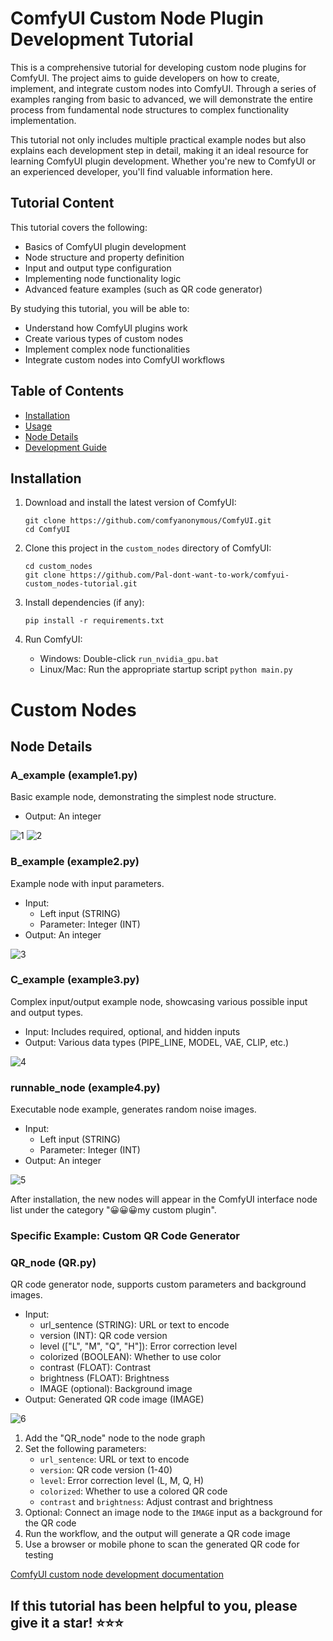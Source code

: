 # ComfyUI Custom Node Plugin Development Tutorial

This is a comprehensive tutorial for developing custom node plugins for ComfyUI. The project aims to guide developers on how to create, implement, and integrate custom nodes into ComfyUI. Through a series of examples ranging from basic to advanced, we will demonstrate the entire process from fundamental node structures to complex functionality implementation.

This tutorial not only includes multiple practical example nodes but also explains each development step in detail, making it an ideal resource for learning ComfyUI plugin development. Whether you're new to ComfyUI or an experienced developer, you'll find valuable information here.

## Tutorial Content

This tutorial covers the following:

- Basics of ComfyUI plugin development
- Node structure and property definition
- Input and output type configuration
- Implementing node functionality logic
- Advanced feature examples (such as QR code generator)

By studying this tutorial, you will be able to:

- Understand how ComfyUI plugins work
- Create various types of custom nodes
- Implement complex node functionalities
- Integrate custom nodes into ComfyUI workflows

## Table of Contents

- [Installation](#installation)
- [Usage](#usage)
- [Node Details](#node-details)
- [Development Guide](#development-guide)

## Installation

1. Download and install the latest version of ComfyUI:
   ```
   git clone https://github.com/comfyanonymous/ComfyUI.git
   cd ComfyUI
   ```

2. Clone this project in the `custom_nodes` directory of ComfyUI:
   ```
   cd custom_nodes
   git clone https://github.com/Pal-dont-want-to-work/comfyui-custom_nodes-tutorial.git
   ```

3. Install dependencies (if any):
   ```
   pip install -r requirements.txt
   ```

4. Run ComfyUI:
   - Windows: Double-click `run_nvidia_gpu.bat`
   - Linux/Mac: Run the appropriate startup script `python main.py`

# Custom Nodes
## Node Details

### A_example (example1.py)
Basic example node, demonstrating the simplest node structure.
- Output: An integer

![1](./public/1.png)
![2](./public/2.png)

### B_example (example2.py)
Example node with input parameters.
- Input: 
  - Left input (STRING)
  - Parameter: Integer (INT)
- Output: An integer

![3](./public/3.png)

### C_example (example3.py)
Complex input/output example node, showcasing various possible input and output types.
- Input: Includes required, optional, and hidden inputs
- Output: Various data types (PIPE_LINE, MODEL, VAE, CLIP, etc.)

![4](./public/4.png)

### runnable_node (example4.py)
Executable node example, generates random noise images.
- Input: 
  - Left input (STRING)
  - Parameter: Integer (INT)
- Output: An integer

![5](./public/5.png)

After installation, the new nodes will appear in the ComfyUI interface node list under the category "😀😀😀my custom plugin".

### Specific Example: Custom QR Code Generator

### QR_node (QR.py)
QR code generator node, supports custom parameters and background images.
- Input:
  - url_sentence (STRING): URL or text to encode
  - version (INT): QR code version
  - level (["L", "M", "Q", "H"]): Error correction level
  - colorized (BOOLEAN): Whether to use color
  - contrast (FLOAT): Contrast
  - brightness (FLOAT): Brightness
  - IMAGE (optional): Background image
- Output: Generated QR code image (IMAGE)

![6](./public/6.png)

1. Add the "QR_node" node to the node graph
2. Set the following parameters:
   - `url_sentence`: URL or text to encode
   - `version`: QR code version (1-40)
   - `level`: Error correction level (L, M, Q, H)
   - `colorized`: Whether to use a colored QR code
   - `contrast` and `brightness`: Adjust contrast and brightness
3. Optional: Connect an image node to the `IMAGE` input as a background for the QR code
4. Run the workflow, and the output will generate a QR code image
5. Use a browser or mobile phone to scan the generated QR code for testing

[ComfyUI custom node development documentation](https://h0zkh0f8v2a.feishu.cn/wiki/KUnlwgJxSidQi7k0Iq3cUvGpnLS?from=from_copylink)
## If this tutorial has been helpful to you, please give it a star! ⭐⭐⭐
